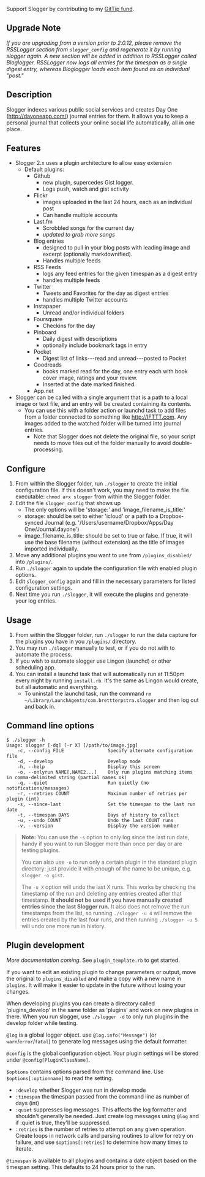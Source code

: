 Support Slogger by contributing to my [GitTip fund](https://www.gittip.com/ttscoff/).

## Upgrade Note ##

*If you are upgrading from a version prior to 2.0.12, please remove the RSSLogger section from `slogger_config` and regenerate it by running slogger again. A new section will be added in addition to RSSLogger called Bloglogger. RSSLogger now logs all entries for the timespan as a single digest entry, whereas Bloglogger loads each item found as an individual "post."*

## Description ##

Slogger indexes various public social services and creates Day One (<http://dayoneapp.com/>) journal entries for them. It allows you to keep a personal journal that collects your online social life automatically, all in one place.

## Features ##

- Slogger 2.x uses a plugin architecture to allow easy extension
    - Default plugins:
        -  Github
            -  new plugin, supercedes Gist logger. 
            -  Logs push, watch and gist activity
        -  Flickr
            - images uploaded in the last 24 hours, each as an individual post
            - Can handle multiple accounts
        -  Last.fm 
            - Scrobbled songs for the current day
            - *updated to grab more songs*
        -  Blog entries
            -  designed to pull in your blog posts with leading image and excerpt (optionally markdownified). 
            -  Handles multiple feeds
        -  RSS Feeds
            -  logs any feed entries for the given timespan as a digest entry
            -  handles multiple feeds
        -  Twitter
            -  Tweets and Favorites for the day as digest entries
            -  handles multiple Twitter accounts
        -  Instapaper
            -  Unread and/or individual folders
        -  Foursquare 
            -  Checkins for the day
        -  Pinboard 
            -  Daily digest with descriptions
            -  optionally include bookmark tags in entry
        -  Pocket
            -  Digest list of links---read and unread---posted to Pocket
        -  Goodreads 
            -  books marked read for the day, one entry each with book cover image, ratings and your review. 
            -  Inserted at the date marked finished.
        -  App.net
- Slogger can be called with a single argument that is a path to a local image or text file, and an entry will be created containing its contents.
    - You can use this with a folder action or launchd task to add files from a folder connected to something like <http://IFTTT.com>. Any images added to the watched folder will be turned into journal entries.
        -  Note that Slogger does not delete the original file, so your script needs to move files out of the folder manually to avoid double-processing.

## Configure ##

1. From within the Slogger folder, run `./slogger` to create the initial configuration file. If this doesn't work, you may need to make the file executable: `chmod a+x slogger` from within the Slogger folder.
2. Edit the file `slogger_config` that shows up
    - The only options will be 'storage:' and 'image_filename_is_title:'
    - storage: should be set to either 'icloud' or a path to a
Dropbox-synced Journal (e.g. '/Users/username/Dropbox/Apps/Day One/Journal.dayone')
    - image_filename_is_title: should be set to true or false. If true, it will use the base filename (without extension) as the title of images imported individually.
3. Move any additional plugins you want to use from `/plugins_disabled/` into `/plugins/`.
4. Run `./slogger` again to update the configuration file with enabled plugin options.
5. Edit `slogger_config` again and fill in the necessary parameters for listed configuration settings.
6. Next time you run `./slogger`, it will execute the plugins and generate your log entries. 

## Usage ##

1. From within the Slogger folder, run `./slogger` to run the data
   capture for the plugins you have in you `/plugins/` directory. 
2. You may run `./slogger` manually to test, or if you do not with to automate the process.
3. If you wish to automate slogger use Lingon (launchd) or other scheduling app.
4. You can install a launchd task that will automatically run at 11:50pm every night by running `install.rb`. It's the same as Lingon would create, but all automatic and everything.
    - To uninstall the launchd task, run the command `rm ~/Library/LaunchAgents/com.brettterpstra.slogger` and then log out and back in.

## Command line options ##

    $ ./slogger -h
    Usage: slogger [-dq] [-r X] [/path/to/image.jpg]
        -c, --config FILE                Specify alternate configuration file
        -d, --develop                    Develop mode
        -h, --help                       Display this screen
        -o, --onlyrun NAME[,NAME2...]    Only run plugins matching items in comma-delimited string (partial names ok)
        -q, --quiet                      Run quietly (no notifications/messages)
        -r, --retries COUNT              Maximum number of retries per plugin (int)
        -s, --since-last                 Set the timespan to the last run date
        -t, --timespan DAYS              Days of history to collect
        -u, --undo COUNT                 Undo the last COUNT runs
        -v, --version                    Display the version number

> **Note:** You can use the `-s` option to only log since the last run date, handy if you want to run Slogger more than once per day or are testing plugins. 
>
> You can also use `-o` to run only a certain plugin in the standard plugin directory: just provide it with enough of the name to be unique, e.g. `slogger -o gist`.
>
> The `-u X` option will undo the last X runs. This works by checking the timestamp of the run and deleting any entries created after that timestamp. **It should not be used if you have manually created entries since the last Slogger run.** It also does not remove the run timestamps from the list, so running `./slogger -u 4` will remove the entries created by the last four runs, and then running `./slogger -u 5` will undo one more run in history.

## Plugin development ##

*More documentation coming*. See `plugin_template.rb` to get started.

If you want to edit an existing plugin to change parameters or output, move the original to `plugins_disabled` and make a copy with a new name in `plugins`. It will make it easier to update in the future without losing your changes.

When developing plugins you can create a directory called 'plugins_develop' in the same folder as 'plugins' and work on new plugins in there. When you run slogger, use `./slogger -d` to only run plugins in the develop folder while testing.

`@log` is a global logger object. use `@log.info("Message")` (or `warn`/`error`/`fatal`) to generate log messages using the default formatter.

`@config` is the global configuration object. Your plugin settings will be stored under `@config[PluginClassName]`.

`$options` contains options parsed from the command line. Use `$options[:optionname]` to read the setting.

- `:develop` whether Slogger was run in develop mode
- `:timespan` the timespan passed from the command line as number of days (int)
- `:quiet` suppresses log messages. This affects the log formatter and shouldn't generally be needed. Just create log messages using `@log` and if :quiet is true, they'll be suppressed.
- `:retries` is the number of retries to attempt on any given operation. Create loops in network calls and parsing routines to allow for retry on failure, and use `$options[:retries]` to determine how many times to iterate.

`@timespan` is available to all plugins and contains a date object based on the timespan setting. This defaults to 24 hours prior to the run.
